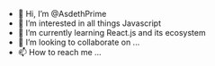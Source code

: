 - 👋 Hi, I’m @AsdethPrime
- 👀 I’m interested in all things Javascript
- 🌱 I’m currently learning React.js and its ecosystem
- 💞️ I’m looking to collaborate on ...
- 📫 How to reach me ...

<!---
AsdethPrime/AsdethPrime is a ✨ special ✨ repository because its `README.md` (this file) appears on your GitHub profile.
You can click the Preview link to take a look at your changes.
--->
